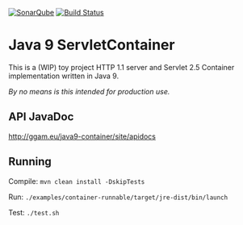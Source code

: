 [![SonarQube](https://sonarcloud.io/api/project_badges/quality_gate?project=eu.ggam:container)](https://sonarcloud.io/dashboard?id=eu.ggam%3Acontainer)
[![Build Status](https://travis-ci.org/ggam/java9-container.svg?branch=master)](https://travis-ci.org/ggam/java9-container)

# Java 9 ServletContainer

This is a (WIP) toy project HTTP 1.1 server and Servlet 2.5 Container implementation written in Java 9.

*By no means is this intended for production use.*

## API JavaDoc

http://ggam.eu/java9-container/site/apidocs

## Running

Compile: `mvn clean install -DskipTests`

Run: `./examples/container-runnable/target/jre-dist/bin/launch`

Test: `./test.sh`
